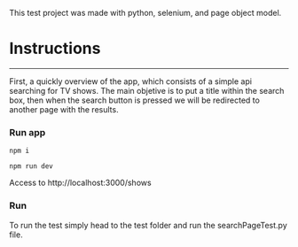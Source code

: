 This test project was made with python, selenium, and page object model.

# Instructions
----
First, a quickly overview of the app, which consists of a simple api searching for TV shows. The main objetive is to put a title within the search box, then when the search button  is pressed we will be redirected to another page with the results.

### Run app

`npm i`

`npm run dev`

Access to http://localhost:3000/shows

### Run

To run the test simply head to the test folder and run the searchPageTest.py file.


